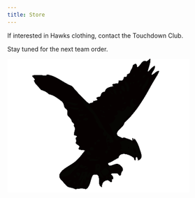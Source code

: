```yaml
---
title: Store
---
```


If interested in Hawks clothing, contact the Touchdown Club.

Stay tuned for the next team order.

![](logo%20black.png)